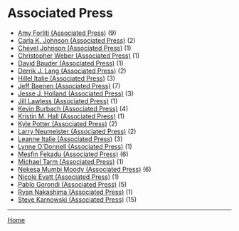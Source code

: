 # Associated Press

  * [Amy Forliti (Associated Press)](./associated-press/amy-forliti/) (9)
  * [Carla K. Johnson (Associated Press)](./associated-press/carla-k-johnson/) (2)
  * [Chevel Johnson (Associated Press)](./associated-press/chevel-johnson/) (1)
  * [Christopher Weber (Associated Press)](./associated-press/christopher-weber/) (1)
  * [David Bauder (Associated Press)](./associated-press/david-bauder/) (1)
  * [Derrik J. Lang (Associated Press)](./associated-press/derrik-j-lang/) (2)
  * [Hillel Italie (Associated Press)](./associated-press/hillel-italie/) (3)
  * [Jeff Baenen (Associated Press)](./associated-press/jeff-baenen/) (7)
  * [Jesse J. Holland (Associated Press)](./associated-press/jesse-j-holland/) (3)
  * [Jill Lawless (Associated Press)](./associated-press/jill-lawless/) (1)
  * [Kevin Burbach (Associated Press)](./associated-press/kevin-burbach/) (4)
  * [Kristin M. Hall (Associated Press)](./associated-press/kristin-m-hall/) (1)
  * [Kyle Potter (Associated Press)](./associated-press/kyle-potter/) (2)
  * [Larry Neumeister (Associated Press)](./associated-press/larry-neumeister/) (2)
  * [Leanne Italie (Associated Press)](./associated-press/leanne-italie/) (3)
  * [Lynne O'Donnell (Associated Press)](./associated-press/lynne-o-donnell/) (1)
  * [Mesfin Fekadu (Associated Press)](./associated-press/mesfin-fekadu/) (6)
  * [Michael Tarm (Associated Press)](./associated-press/michael-tarm/) (1)
  * [Nekesa Mumbi Moody (Associated Press)](./associated-press/nekesa-mumbi-moody/) (6)
  * [Nicole Evatt (Associated Press)](./associated-press/nicole-evatt/) (1)
  * [Pablo Gorondi (Associated Press)](./associated-press/pablo-gorondi/) (5)
  * [Ryan Nakashima (Associated Press)](./associated-press/ryan-nakashima/) (1)
  * [Steve Karnowski (Associated Press)](./associated-press/steve-karnowski/) (15)

----

[Home](../)
